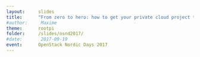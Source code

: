 ```yaml
---
layout:     slides
title:      "From zero to hero: how to get your private cloud project to take off"
#author:     Maxime
theme:      rootpi
folder:     /slides/osnd2017/
#date:       2017-09-19
event:      OpenStack Nordic Days 2017
---
```

